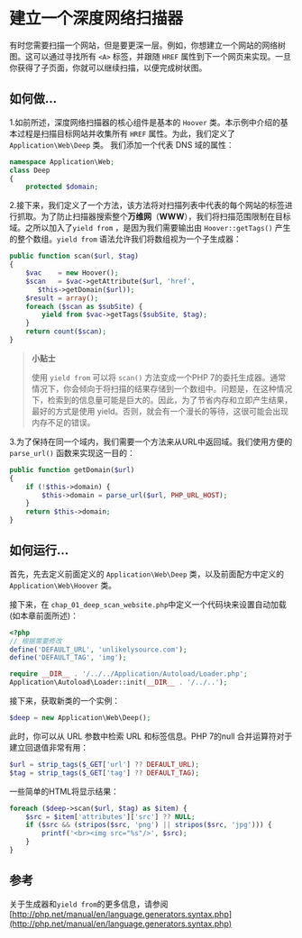 # 建立一个深度网络扫描器

有时您需要扫描一个网站，但是要更深一层。例如，你想建立一个网站的网络树图。这可以通过寻找所有 `<A>` 标签，并跟随 `HREF` 属性到下一个网页来实现。一旦你获得了子页面，你就可以继续扫描，以便完成树状图。

## 如何做...

1.如前所述，深度网络扫描器的核心组件是基本的 `Hoover` 类。本示例中介绍的基本过程是扫描目标网站并收集所有 `HREF` 属性。为此，我们定义了 `Application\Web\Deep` 类。 我们添加一个代表 DNS 域的属性：

```php
namespace Application\Web;
class Deep
{
    protected $domain;
```

2.接下来，我们定义了一个方法，该方法将对扫描列表中代表的每个网站的标签进行抓取。为了防止扫描器搜索整个**万维网**（**WWW**），我们将扫描范围限制在目标域。之所以加入了`yield from` ，是因为我们需要输出由 `Hoover::getTags()` 产生的整个数组。`yield from` 语法允许我们将数组视为一个子生成器：

```php
public function scan($url, $tag)
{
    $vac    = new Hoover();
    $scan   = $vac->getAttribute($url, 'href', 
       $this->getDomain($url));
    $result = array();
    foreach ($scan as $subSite) {
        yield from $vac->getTags($subSite, $tag);
    }
    return count($scan);
}
```

> **小贴士**
>
> 使用 `yield from` 可以将 `scan()` 方法变成一个PHP 7的委托生成器。通常情况下，你会倾向于将扫描的结果存储到一个数组中。问题是，在这种情况下，检索到的信息量可能是巨大的。因此，为了节省内存和立即产生结果，最好的方式是使用 yield。否则，就会有一个漫长的等待，这很可能会出现内存不足的错误。

3.为了保持在同一个域内，我们需要一个方法来从URL中返回域。我们使用方便的 `parse_url()` 函数来实现这一目的：

```php
public function getDomain($url)
{
    if (!$this->domain) {
        $this->domain = parse_url($url, PHP_URL_HOST);
    }
    return $this->domain;
}
```

## 如何运行...

首先，先去定义前面定义的 `Application\Web\Deep` 类，以及前面配方中定义的 `Application\Web\Hoover` 类。

接下来，在 `chap_01_deep_scan_website.php`中定义一个代码块来设置自动加载\(如本章前面所述\)：

```php
<?php
// 根据需要修改
define('DEFAULT_URL', 'unlikelysource.com');
define('DEFAULT_TAG', 'img');

require __DIR__ . '/../../Application/Autoload/Loader.php';
Application\Autoload\Loader::init(__DIR__ . '/../..');
```

接下来，获取新类的一个实例：

```php
$deep = new Application\Web\Deep();
```

此时，你可以从 URL 参数中检索 URL 和标签信息。PHP 7的null 合并运算符对于建立回退值非常有用：

```php
$url = strip_tags($_GET['url'] ?? DEFAULT_URL);
$tag = strip_tags($_GET['tag'] ?? DEFAULT_TAG);
```

一些简单的HTML将显示结果：

```php
foreach ($deep->scan($url, $tag) as $item) {
    $src = $item['attributes']['src'] ?? NULL;
    if ($src && (stripos($src, 'png') || stripos($src, 'jpg'))) {
        printf('<br><img src="%s"/>', $src);
    }
}
```

## 参考

关于生成器和`yield from`的更多信息，请参阅 [http://php.net/manual/en/language.generators.syntax.php](http://php.net/manual/en/language.generators.syntax.php)

